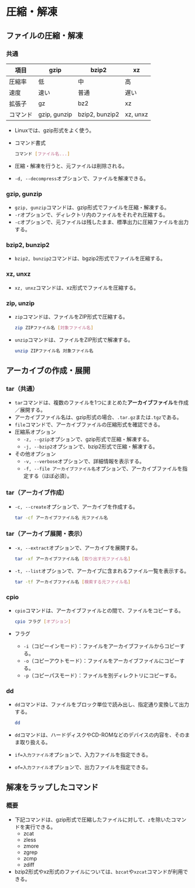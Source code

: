 # 圧縮・解凍

## ファイルの圧縮・解凍

### 共通

| 項目     | gzip         | bzip2          | xz       |
| -------- | ------------ | -------------- | -------- |
| 圧縮率   | 低           | 中             | 高       |
| 速度     | 速い         | 普通           | 遅い     |
| 拡張子   | gz           | bz2            | xz       |
| コマンド | gzip, gunzip | bzip2, bunzip2 | xz, unxz |

- Linuxでは、gzip形式をよく使う。

- コマンド書式

  ```bash
  コマンド [ファイル名...]
  ```

- 圧縮・解凍を行うと、元ファイルは削除される。

- `-d, --decompress`オプションで、ファイルを解凍できる。

### gzip, gunzip

- `gzip, gunzip`コマンドは、gzip形式でファイルを圧縮・解凍する。
- `-r`オプションで、ディレクトリ内のファイルをそれぞれ圧縮する。
- `-c`オプションで、元ファイルは残したまま、標準出力に圧縮ファイルを出力する。

### bzip2, bunzip2
- `bzip2, bunzip2`コマンドは、bgzip2形式でファイルを圧縮する。

### xz, unxz
- `xz, unxz`コマンドは、xz形式でファイルを圧縮する。

### zip, unzip

- `zip`コマンドは、ファイルをZIP形式で圧縮する。

  ```bash
  zip ZIPファイル名 [対象ファイル名]
  ```

- `unzip`コマンドは、ファイルをZIP形式で解凍する。

  ```bash
  unzip ZIPファイル名 対象ファイル名
  ```

## アーカイブの作成・展開

### tar（共通）

- `tar`コマンドは、複数のファイルを1つにまとめた**アーカイブファイル**を作成／展開する。
- アーカイブファイル名は、gzip形式の場合、`.tar.gz`または`.tgz`である。
- `file`コマンドで、アーカイブファイルの圧縮形式を確認できる。
- 圧縮系オプション
  - `-z, --gzip`オプションで、gzip形式で圧縮・解凍する。
  - `-j, --bzip2`オプションで、bzip2形式で圧縮・解凍する。
- その他オプション
  - `-v, --verbose`オプションで、詳細情報を表示する。
  - `-f, --file アーカイブファイル名`オプションで、アーカイブファイルを指定する（ほぼ必須）。

### tar（アーカイブ作成）

- `-c, --create`オプションで、アーカイブを作成する。

  ```bash
  tar -cf アーカイブファイル名 元ファイル名
  ```

### tar（アーカイブ展開・表示）

- `-x, --extract`オプションで、アーカイブを展開する。

  ```bash
  tar -xf アーカイブファイル名 [取り出す元ファイル名]
  ```

- `-t, --list`オプションで、アーカイブに含まれるファイル一覧を表示する。

  ```bash
  tar -tf アーカイブファイル名 [検索する元ファイル名]
  ```

### cpio

- `cpio`コマンドは、アーカイブファイルとの間で、ファイルをコピーする。

  ```bash
  cpio フラグ [オプション]
  ```

- フラグ
  - `-i`（コピーインモード）：ファイルをアーカイブファイルからコピーする。
  - `-o`（コピーアウトモード）：ファイルをアーカイブファイルにコピーする。
  - `-p`（コピーパスモード）：ファイルを別ディレクトリにコピーする。

### dd

- `dd`コマンドは、ファイルをブロック単位で読み出し、指定通り変換して出力する。

  ```bash
  dd
  ```
  
- `dd`コマンドは、ハードディスクやCD-ROMなどのデバイスの内容を、そのまま取り扱える。
- `if=入力ファイル`オプションで、入力ファイルを指定できる。
- `of=入力ファイル`オプションで、出力ファイルを指定できる。

## 解凍をラップしたコマンド

### 概要

- 下記コマンドは、gzip形式で圧縮したファイルに対して、`z`を除いたコマンドを実行できる。
  - zcat
  - zless
  - zmore
  - zgrep
  - zcmp
  - zdiff
- bzip2形式やxz形式のファイルについては、`bzcat`や`xzcat`コマンドが利用できる。
